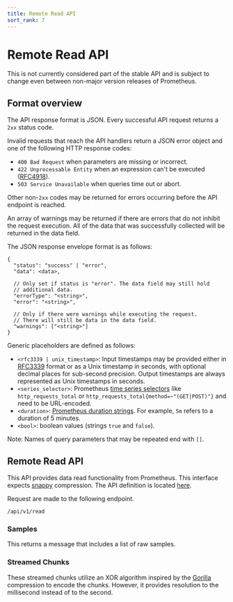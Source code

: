 ```yaml
---
title: Remote Read API
sort_rank: 7
---
```


# Remote Read API

This is not currently considered part of the stable API and is subject to change
even between non-major version releases of Prometheus.

## Format overview

The API response format is JSON. Every successful API request returns a `2xx`
status code.

Invalid requests that reach the API handlers return a JSON error object
and one of the following HTTP response codes:

- `400 Bad Request` when parameters are missing or incorrect.
- `422 Unprocessable Entity` when an expression can't be executed
  ([RFC4918](https://tools.ietf.org/html/rfc4918#page-78)).
- `503 Service Unavailable` when queries time out or abort.

Other non-`2xx` codes may be returned for errors occurring before the API
endpoint is reached.

An array of warnings may be returned if there are errors that do
not inhibit the request execution. All of the data that was successfully
collected will be returned in the data field.

The JSON response envelope format is as follows:

```
{
  "status": "success" | "error",
  "data": <data>,

  // Only set if status is "error". The data field may still hold
  // additional data.
  "errorType": "<string>",
  "error": "<string>",

  // Only if there were warnings while executing the request.
  // There will still be data in the data field.
  "warnings": ["<string>"]
}
```

Generic placeholders are defined as follows:

* `<rfc3339 | unix_timestamp>`: Input timestamps may be provided either in
[RFC3339](https://www.ietf.org/rfc/rfc3339.txt) format or as a Unix timestamp
in seconds, with optional decimal places for sub-second precision. Output
timestamps are always represented as Unix timestamps in seconds.
* `<series_selector>`: Prometheus [time series
selectors](basics.md#time-series-selectors) like `http_requests_total` or
`http_requests_total{method=~"(GET|POST)"}` and need to be URL-encoded.
* `<duration>`: [Prometheus duration strings](basics.md#time_durations).
For example, `5m` refers to a duration of 5 minutes.
* `<bool>`: boolean values (strings `true` and `false`).

Note: Names of query parameters that may be repeated end with `[]`.

## Remote Read API

This API provides data read functionality from Prometheus. This interface expects [snappy](https://github.com/google/snappy) compression.
The API definition is located [here](https://github.com/emmalidtdg/prometheus/blob/master/prompb/remote.proto).

Request are made to the following endpoint.
```
/api/v1/read
```

### Samples

This returns a message that includes a list of raw samples.

### Streamed Chunks

These streamed chunks utilize an XOR algorithm inspired by the [Gorilla](http://www.vldb.org/pvldb/vol8/p1816-teller.pdf)
compression to encode the chunks. However, it provides resolution to the millisecond instead of to the second.


